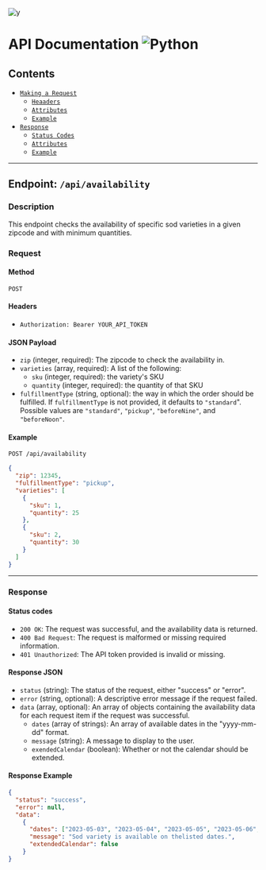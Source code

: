 ![y](https://3023500.fs1.hubspotusercontent-na1.net/hub/3023500/hubfs/logos/super-sod-logo.png?width=245&name=super-sod-logo.png)
# API Documentation ![Python](https://img.shields.io/badge/Version-0.1.0-magenta?logo=python&style=flat)

## Contents
- [`Making a Request`](#Request)
  - [`Heaaders`](#headers)
  - [`Attributes`](#json-payload)
  - [`Example`](#example)
- [`Response`](#commands)
  - [`Status Codes`](#status-code)
  - [`Attributes`](#response-json)
  - [`Example`](#response-example)
***

## Endpoint: `/api/availability`

### Description

This endpoint checks the availability of specific sod varieties in a given zipcode and with minimum quantities.

### Request

#### Method

`POST`

#### Headers

- `Authorization: Bearer YOUR_API_TOKEN`

#### JSON Payload

- `zip` (integer, required): The zipcode to check the availability in. 
- `varieties` (array, required): A list of the following:
  - `sku` (integer, required): the variety's SKU
  - `quantity` (integer, required): the quantity of that SKU
- `fulfillmentType` (string, optional): the way in which the order should be fulfilled. If `fulfillmentType` is not provided, it defaults to `"standard`". Possible values are `"standard"`, `"pickup"`, `"beforeNine"`, and `"beforeNoon"`.

#### Example
```bash
POST /api/availability
```

```json
{
  "zip": 12345,
  "fulfillmentType": "pickup",
  "varieties": [
    {
      "sku": 1,
      "quantity": 25
    },
    {
      "sku": 2,
      "quantity": 30
    }
  ]
}

```
---
### Response

#### Status codes
- `200 OK`: The request was successful, and the availability data is returned.
- `400 Bad Request`: The request is malformed or missing required information.
- `401 Unauthorized`: The API token provided is invalid or missing.

#### Response JSON
- `status` (string): The status of the request, either "success" or "error".
- `error` (string, optional): A descriptive error message if the request failed.
- `data` (array, optional): An array of objects containing the availability data for each request item if the request was successful.
  - `dates` (array of strings): An array of available dates in the "yyyy-mm-dd" format.
  - `message` (string): A message to display to the user.
  - `exendedCalendar` (boolean): Whether or not the calendar should be extended.

#### Response Example
```json
{
  "status": "success", 
  "error": null,
  "data":
    {
      "dates": ["2023-05-03", "2023-05-04", "2023-05-05", "2023-05-06", "2023-05-08", "2023-05-09", "2023-05-10", "2023-05-11"], 
      "message": "Sod variety is available on thelisted dates.",
      "extendedCalendar": false
    }
}

